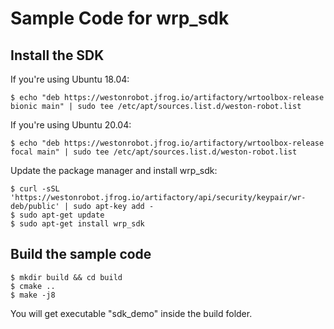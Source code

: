# Sample Code for wrp_sdk

## Install the SDK

If you're using Ubuntu 18.04:

```
$ echo "deb https://westonrobot.jfrog.io/artifactory/wrtoolbox-release bionic main" | sudo tee /etc/apt/sources.list.d/weston-robot.list
```

If you're using Ubuntu 20.04:

```
$ echo "deb https://westonrobot.jfrog.io/artifactory/wrtoolbox-release focal main" | sudo tee /etc/apt/sources.list.d/weston-robot.list
```

Update the package manager and install wrp_sdk:

```
$ curl -sSL 'https://westonrobot.jfrog.io/artifactory/api/security/keypair/wr-deb/public' | sudo apt-key add -
$ sudo apt-get update
$ sudo apt-get install wrp_sdk
```

## Build the sample code

```
$ mkdir build && cd build
$ cmake ..
$ make -j8
```

You will get executable "sdk_demo" inside the build folder.